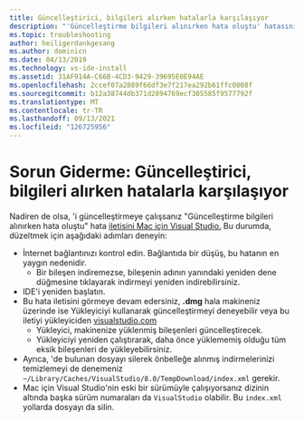 ```yaml
---
title: Güncelleştirici, bilgileri alırken hatalarla karşılaşıyor
description: "'Güncelleştirme bilgileri alınırken hata oluştu' hatasını gördüğünüzde düzeltme yönergeleri. Mac için Visual Studio 2019'da"
ms.topic: troubleshooting
author: heiligerdankgesang
ms.author: dominicn
ms.date: 04/13/2019
ms.technology: vs-ide-install
ms.assetid: 31AF914A-C66B-4CD3-9429-39695E0E94AE
ms.openlocfilehash: 2ccef07a2889f66df3e7f217ea292b61ffc0008f
ms.sourcegitcommit: b12a38744db371d2894769ecf305585f9577792f
ms.translationtype: MT
ms.contentlocale: tr-TR
ms.lasthandoff: 09/13/2021
ms.locfileid: "126725956"
---
```

# <a name="troubleshooting-updater-has-errors-retrieving-information"></a>Sorun Giderme: Güncelleştirici, bilgileri alırken hatalarla karşılaşıyor

Nadiren de olsa, 'i güncelleştirmeye çalışsanız "Güncelleştirme bilgileri alınırken hata oluştu" hata [iletisini Mac için Visual Studio.](update.md) Bu durumda, düzeltmek için aşağıdaki adımları deneyin:

- İnternet bağlantınızı kontrol edin. Bağlantıda bir düşüş, bu hatanın en yaygın nedenidir.
  - Bir bileşen indiremezse, bileşenin adının yanındaki yeniden dene düğmesine tıklayarak indirmeyi yeniden indirebilirsiniz.
- IDE'i yeniden başlatın.
- Bu hata iletisini görmeye devam edersiniz, **.dmg** hala makineniz üzerinde ise Yükleyiciyi kullanarak güncelleştirmeyi deneyebilir veya bu iletiyi yükleyiciden [visualstudio.com](https://visualstudio.microsoft.com/vs/mac/)
  - Yükleyici, makinenize yüklenmiş bileşenleri güncelleştirecek.
  - Yükleyiciyi yeniden çalıştırarak, daha önce yüklememiş olduğu tüm eksik bileşenleri de yükleyebilirsiniz.
- Ayrıca, 'de bulunan dosyayı silerek önbelleğe alınmış indirmelerinizi temizlemeyi de denemeniz `~/Library/Caches/VisualStudio/8.0/TempDownload/index.xml` gerekir.
- Mac için Visual Studio'nin eski bir sürümüyle çalışıyorsanız dizinin altında başka sürüm numaraları da `VisualStudio` olabilir. Bu `index.xml` yollarda dosyayı da silin.

